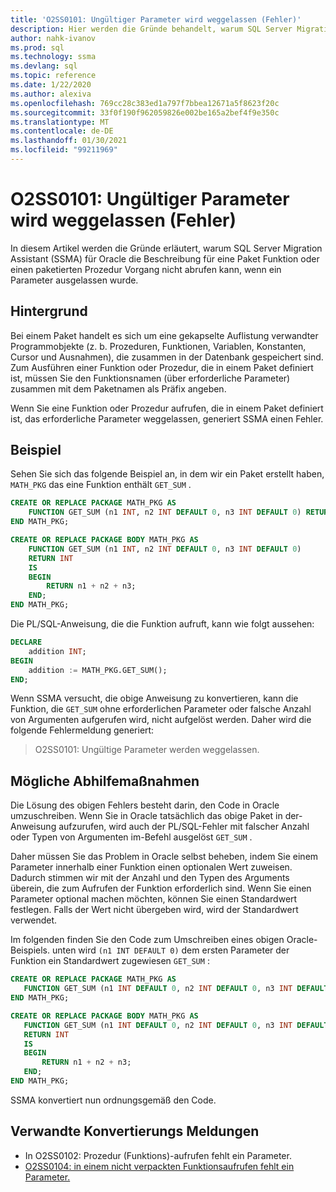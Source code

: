 ```yaml
---
title: 'O2SS0101: Ungültiger Parameter wird weggelassen (Fehler)'
description: Hier werden die Gründe behandelt, warum SQL Server Migration Assistant (SSMA) für Oracle die Beschreibung für eine gepackte Funktion oder einen paketierten Prozedur aufrufnicht abrufen kann, wenn ein Parameter ausgelassen wurde.
author: nahk-ivanov
ms.prod: sql
ms.technology: ssma
ms.devlang: sql
ms.topic: reference
ms.date: 1/22/2020
ms.author: alexiva
ms.openlocfilehash: 769cc28c383ed1a797f7bbea12671a5f8623f20c
ms.sourcegitcommit: 33f0f190f962059826e002be165a2bef4f9e350c
ms.translationtype: MT
ms.contentlocale: de-DE
ms.lasthandoff: 01/30/2021
ms.locfileid: "99211969"
---
```

# <a name="o2ss0101-invalid-parameter-omitting-error"></a>O2SS0101: Ungültiger Parameter wird weggelassen (Fehler)

In diesem Artikel werden die Gründe erläutert, warum SQL Server Migration Assistant (SSMA) für Oracle die Beschreibung für eine Paket Funktion oder einen paketierten Prozedur Vorgang nicht abrufen kann, wenn ein Parameter ausgelassen wurde.

## <a name="background"></a>Hintergrund

Bei einem Paket handelt es sich um eine gekapselte Auflistung verwandter Programmobjekte (z. b. Prozeduren, Funktionen, Variablen, Konstanten, Cursor und Ausnahmen), die zusammen in der Datenbank gespeichert sind. Zum Ausführen einer Funktion oder Prozedur, die in einem Paket definiert ist, müssen Sie den Funktionsnamen (über erforderliche Parameter) zusammen mit dem Paketnamen als Präfix angeben.

Wenn Sie eine Funktion oder Prozedur aufrufen, die in einem Paket definiert ist, das erforderliche Parameter weggelassen, generiert SSMA einen Fehler.

## <a name="example"></a>Beispiel

Sehen Sie sich das folgende Beispiel an, in dem wir ein Paket erstellt haben, `MATH_PKG` das eine Funktion enthält `GET_SUM` .

```sql
CREATE OR REPLACE PACKAGE MATH_PKG AS
    FUNCTION GET_SUM (n1 INT, n2 INT DEFAULT 0, n3 INT DEFAULT 0) RETURN INT;
END MATH_PKG;

CREATE OR REPLACE PACKAGE BODY MATH_PKG AS
    FUNCTION GET_SUM (n1 INT, n2 INT DEFAULT 0, n3 INT DEFAULT 0)
    RETURN INT
    IS
    BEGIN
        RETURN n1 + n2 + n3;
    END;
END MATH_PKG;
```

Die PL/SQL-Anweisung, die die Funktion aufruft, kann wie folgt aussehen:

```sql
DECLARE
    addition INT;
BEGIN
    addition := MATH_PKG.GET_SUM();
END;
```

Wenn SSMA versucht, die obige Anweisung zu konvertieren, kann die Funktion, die `GET_SUM` ohne erforderlichen Parameter oder falsche Anzahl von Argumenten aufgerufen wird, nicht aufgelöst werden. Daher wird die folgende Fehlermeldung generiert:

> O2SS0101: Ungültige Parameter werden weggelassen.

## <a name="possible-remedies"></a>Mögliche Abhilfemaßnahmen

Die Lösung des obigen Fehlers besteht darin, den Code in Oracle umzuschreiben. Wenn Sie in Oracle tatsächlich das obige Paket in der-Anweisung aufzurufen, wird auch der PL/SQL-Fehler mit falscher Anzahl oder Typen von Argumenten im-Befehl ausgelöst `GET_SUM` .

Daher müssen Sie das Problem in Oracle selbst beheben, indem Sie einem Parameter innerhalb einer Funktion einen optionalen Wert zuweisen. Dadurch stimmen wir mit der Anzahl und den Typen des Arguments überein, die zum Aufrufen der Funktion erforderlich sind. Wenn Sie einen Parameter optional machen möchten, können Sie einen Standardwert festlegen. Falls der Wert nicht übergeben wird, wird der Standardwert verwendet.

Im folgenden finden Sie den Code zum Umschreiben eines obigen Oracle-Beispiels. unten wird `(n1 INT DEFAULT 0)` dem ersten Parameter der Funktion ein Standardwert zugewiesen `GET_SUM` :

```sql
CREATE OR REPLACE PACKAGE MATH_PKG AS
   FUNCTION GET_SUM (n1 INT DEFAULT 0, n2 INT DEFAULT 0, n3 INT DEFAULT 0) RETURN INT;
END MATH_PKG;

CREATE OR REPLACE PACKAGE BODY MATH_PKG AS
   FUNCTION GET_SUM (n1 INT DEFAULT 0, n2 INT DEFAULT 0, n3 INT DEFAULT 0)
   RETURN INT
   IS
   BEGIN
       RETURN n1 + n2 + n3;
   END;
END MATH_PKG;
```

SSMA konvertiert nun ordnungsgemäß den Code.

## <a name="related-conversion-messages"></a>Verwandte Konvertierungs Meldungen

* In O2SS0102: Prozedur (Funktions)-aufrufen fehlt ein Parameter.
* [O2SS0104: in einem nicht verpackten Funktionsaufrufen fehlt ein Parameter.](o2ss0104.md)
